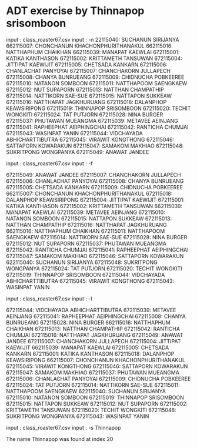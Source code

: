 # ADT exercise by Thinnapop srisomboon 

input : class_roaster67.csv
input : -n
22115040: SUCHANUN SIRIJANYA
662115007: CHONCHANUN KHACHONPHURITHANAKUL
662115016: NATTHAPHUM CHAIKHAN
662115039: MANAPAT KAEWLAI
672115001: KATIKA KANTHASON
672115002: KRITTAMETH TANSUWAN
672115004: JITTIPAT KAEWIJIT
672115005: CHETSADA KANKARN
672115006: CHANLACHAT PANYOYAI
672115007: CHANCHAKORN JULLAPECH
672115008: CHANYA BUNRUEANG
672115009: CHIDNUCHA POBKEEREE
672115010: NATANON SOMBOON
672115011: NATTHAPOOM SAENGKAEW
672115012: NUT SUPAPORN
672115013: NATTHAN CHAMPATHIP
672115014: NATTIKORN SAE-SUE
672115015: NATTAPON SUKKEAW
672115016: NATTHAPAT JAGKHURUANG
672115018: DALANPHOP KEAWSIRIPONG
672115019: THINNAPOP SRISOMBOON
672115020: TECHIT WONGKITI
672115024: TAT PUTJORN
672115028: NINA BURGER
672115037: PHUTAWAN MUEANGMA
672115039: METAVEE AEINJANG
672115041: RAPHEEPHAT AEIPHINGCHAI
672115042: RANTICHA CHUMJAI
672115043: WASINPAT YANIN
672115044: VIDCHAYADA ABHICHARTTIBUTRA
672115045: VIRAWIT KONGTHONG
672115046: SATTAPORN KOWARAKUN
672115047: SAMAKOM MAKHIAO
672115048: SUKRITPONG WONGPANYA
672115049: ANAWAT JANDEE


input : class_roaster67.csv
input : -f

672115049: ANAWAT JANDEE
672115007: CHANCHAKORN JULLAPECH
672115006: CHANLACHAT PANYOYAI
672115008: CHANYA BUNRUEANG
672115005: CHETSADA KANKARN
672115009: CHIDNUCHA POBKEEREE
662115007: CHONCHANUN KHACHONPHURITHANAKUL
672115018: DALANPHOP KEAWSIRIPONG
672115004: JITTIPAT KAEWIJIT
672115001: KATIKA KANTHASON
672115002: KRITTAMETH TANSUWAN
662115039: MANAPAT KAEWLAI
672115039: METAVEE AEINJANG
672115010: NATANON SOMBOON
672115015: NATTAPON SUKKEAW
672115013: NATTHAN CHAMPATHIP
672115016: NATTHAPAT JAGKHURUANG
662115016: NATTHAPHUM CHAIKHAN
672115011: NATTHAPOOM SAENGKAEW
672115014: NATTIKORN SAE-SUE
672115028: NINA BURGER
672115012: NUT SUPAPORN
672115037: PHUTAWAN MUEANGMA
672115042: RANTICHA CHUMJAI
672115041: RAPHEEPHAT AEIPHINGCHAI
672115047: SAMAKOM MAKHIAO
672115046: SATTAPORN KOWARAKUN
622115040: SUCHANUN SIRIJANYA
672115048: SUKRITPONG WONGPANYA
672115024: TAT PUTJORN
672115020: TECHIT WONGKITI
672115019: THINNAPOP SRISOMBOON
672115044: VIDCHAYADA ABHICHARTTIBUTRA
672115045: VIRAWIT KONGTHONG
672115043: WASINPAT YANIN

input : class_roaster67.csv
input : -l

672115044: VIDCHAYADA ABHICHARTTIBUTRA
672115039: METAVEE AEINJANG
672115041: RAPHEEPHAT AEIPHINGCHAI
672115008: CHANYA BUNRUEANG
672115028: NINA BURGER
662115016: NATTHAPHUM CHAIKHAN
672115013: NATTHAN CHAMPATHIP
672115042: RANTICHA CHUMJAI
672115016: NATTHAPAT JAGKHURUANG
672115049: ANAWAT JANDEE
672115007: CHANCHAKORN JULLAPECH
672115004: JITTIPAT KAEWIJIT
662115039: MANAPAT KAEWLAI
672115005: CHETSADA KANKARN
672115001: KATIKA KANTHASON
672115018: DALANPHOP KEAWSIRIPONG
662115007: CHONCHANUN KHACHONPHURITHANAKUL
672115045: VIRAWIT KONGTHONG
672115046: SATTAPORN KOWARAKUN
672115047: SAMAKOM MAKHIAO
672115037: PHUTAWAN MUEANGMA
672115006: CHANLACHAT PANYOYAI
672115009: CHIDNUCHA POBKEEREE
672115024: TAT PUTJORN
672115014: NATTIKORN SAE-SUE
672115011: NATTHAPOOM SAENGKAEW
622115040: SUCHANUN SIRIJANYA
672115010: NATANON SOMBOON
672115019: THINNAPOP SRISOMBOON
672115015: NATTAPON SUKKEAW
672115012: NUT SUPAPORN
672115002: KRITTAMETH TANSUWAN
672115020: TECHIT WONGKITI
672115048: SUKRITPONG WONGPANYA
672115043: WASINPAT YANIN


input : class_roaster67.csv
input : -s Thinnapop

The name Thinnapop was found at index 20
